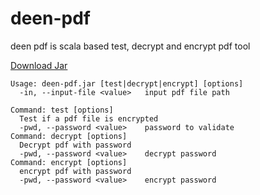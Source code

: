 # deen-pdf
deen pdf is scala based test, decrypt and encrypt pdf tool

[Download Jar](https://github.com/xh-dev/deen-pdf/blob/master/assembly/deen-pdf.jar?raw=true)

```
Usage: deen-pdf.jar [test|decrypt|encrypt] [options]
  -in, --input-file <value>   input pdf file path
  
Command: test [options]
  Test if a pdf file is encrypted
  -pwd, --password <value>    password to validate
Command: decrypt [options]
  Decrypt pdf with password
  -pwd, --password <value>    decrypt password
Command: encrypt [options]
  encrypt pdf with password
  -pwd, --password <value>    encrypt password

```
